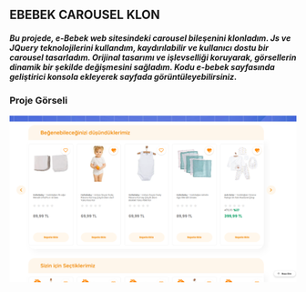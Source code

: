 ## EBEBEK CAROUSEL KLON

##### Bu projede, e-Bebek web sitesindeki carousel bileşenini klonladım. Js ve JQuery teknolojilerini kullandım, kaydırılabilir ve kullanıcı dostu bir carousel tasarladım. Orijinal tasarımı ve işlevselliği koruyarak, görsellerin dinamik bir şekilde değişmesini sağladım. Kodu e-bebek sayfasında geliştirici konsola ekleyerek sayfada görüntüleyebilirsiniz.

### Proje Görseli

![project-image](/project-image.png)